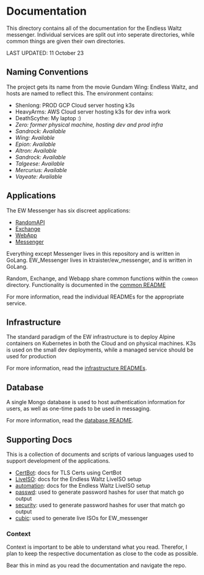 # Documentation
This directory contains all of the documentation for the Endless Waltz 
messenger. Individual services are split out into seperate directories, while 
common things are given their own directories. 

LAST UPDATED: 11 October 23

## Naming Conventions
The project gets its name from the movie Gundam Wing: Endless Waltz, and hosts
are named to reflect this. The environment contains:
  - Shenlong: PROD GCP Cloud server hosting k3s 
  - HeavyArms: AWS Cloud server hosting k3s for dev infra work
  - DeathScythe: My laptop :) 
  - *Zero: former physical machine, hosting dev and prod infra*
  - *Sandrock: Available*
  - *Wing: Available*
  - *Epion: Available*
  - *Altron: Available*
  - *Sandrock: Available*
  - *Talgeese: Available*
  - *Mercurius: Available*
  - *Vayeate: Available*

## Applications
The EW Messenger has six discreet applications:
  - [RandomAPI](../endless_waltz/random/README.md)
  - [Exchange](../endless_waltz/exchange/README.md)
  - [WebApp](../endless_waltz/webapp/README.md)
  - [Messenger](https://github.com/ktraister/ew_messenger)

Everything except Messenger lives in this repository and is 
written in GoLang.
EW_Messenger lives in ktraister/ew_messenger, and is written in GoLang.

Random, Exchange, and Webapp share common functions within the 
`common` directory. Functionality is documented in the [common README](../endless_waltz/common/README.md)

For more information, read the individual READMEs for the appropriate service.

## Infrastructure
The standard paradigm of the EW infrastructure is to deploy Alpine containers 
on Kubernetes in both the Cloud and on physical machines. K3s is used on the 
small dev deployments, while a managed service should be used for production

For more information, read the [infrastructure READMEs](../infra/README.md).

## Database
A single Mongo database is used to host authentication information for users, 
as well as one-time pads to be used in messaging. 

For more information, read the [database README](./database/README.md).

## Supporting Docs
This is a collection of documents and scripts of various languages used to 
support development of the applications.
  - [CertBot](./CertBot/README.md): docs for TLS Certs using CertBot
  - [LiveISO](./LiveISO/README.md): docs for the Endless Waltz LiveISO setup
  - [automation](./automation/README.md): docs for the Endless Waltz LiveISO setup
  - [passwd](./passwd/README.md): used to generate password hashes for user that match go output
  - [security](./security/README.md): used to generate password hashes for user that match go output
  - [cubic](./cubic/README.md): used to generate live ISOs for EW_messenger

### Context
Context is important to be able to understand what you read. Therefor, I plan
to keep the respective documentation as close to the code as possible. 

Bear this in mind as you read the documentation and navigate the repo. 

